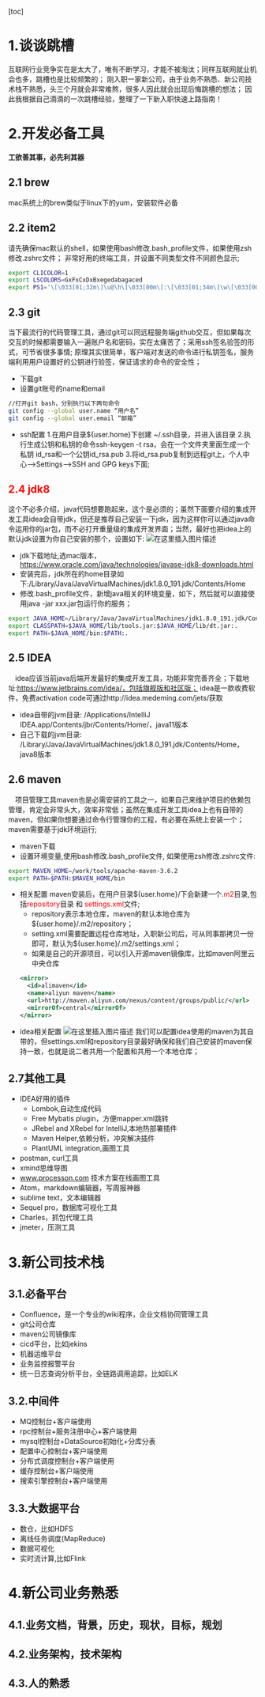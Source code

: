 [toc]
# 1.谈谈跳槽
互联网行业竞争实在是太大了，唯有不断学习，才能不被淘汰；同样互联网就业机会也多，跳槽也是比较频繁的；
刚入职一家新公司，由于业务不熟悉、新公司技术栈不熟悉，头三个月就会非常难熬，很多人因此就会出现后悔跳槽的想法；
因此我根据自己滴滴的一次跳槽经验，整理了一下新入职快速上路指南！
# 2.开发必备工具
**工欲善其事，必先利其器**
## 2.1 brew
mac系统上的brew类似于linux下的yum，安装软件必备
## 2.2 item2
请先确保mac默认的shell，如果使用bash修改.bash_profile文件，如果使用zsh修改.zshrc文件；
非常好用的终端工具，并设置不同类型文件不同颜色显示;
```bash
export CLICOLOR=1
export LSCOLORS=GxFxCxDxBxegedabagaced
export PS1='\[\033[01;32m\]\u@\h\[\033[00m\]:\[\033[01;34m\]\w\[\033[00m\]\$ '
```
## 2.3 git
当下最流行的代码管理工具，通过git可以同远程服务端github交互，但如果每次交互的时候都需要输入一遍账户名和密码，实在太痛苦了；采用ssh签名验签的形式，可节省很多事情; 原理其实很简单，客户端对发送的命令进行私钥签名，服务端利用用户设置好的公钥进行验签，保证请求的命令的安全性；
* 下载git
* 设置git账号的name和email
```bash
//打开git bash，分别执行以下两句命令
git config --global user.name “用户名”
git config --global user.email “邮箱”
```
* ssh配置
 1.在用户目录${user.home}下创建 ~/.ssh目录，并进入该目录
 2.执行生成公钥和私钥的命令ssh-keygen -t rsa，会在一个文件夹里面生成一个私钥 id_rsa和一个公钥id_rsa.pub
  3.将id_rsa.pub复制到远程git上，个人中心-->Settings-->SSH and GPG keys下面;

## <font color=#FF0000 >2.4 jdk8</font>
这个不必多介绍，java代码想要跑起来，这个是必须的；虽然下面要介绍的集成开发工具idea会自带jdk，但还是推荐自己安装一下jdk，因为这样你可以通过java命令运用你的jar包，而不必打开重量级的集成开发界面；当然，最好也把idea上的默认jdk设置为你自己安装的那个，设置如下:
![在这里插入图片描述](https://img-blog.csdnimg.cn/20200321231747318.png?x-oss-process=image/watermark,type_ZmFuZ3poZW5naGVpdGk,shadow_10,text_aHR0cHM6Ly9ibG9nLmNzZG4ubmV0L1N0b255X0NvbmZpZGVudA==,size_16,color_FFFFFF,t_70)
- jdk下载地址,选mac版本，https://www.oracle.com/java/technologies/javase-jdk8-downloads.html
- 安装完后，jdk所在的home目录如下:/Library/Java/JavaVirtualMachines/jdk1.8.0_191.jdk/Contents/Home
- 修改.bash_profile文件，新增java相关的环境变量，如下，然后就可以直接使用java -jar xxx.jar包运行你的服务；

```bash
export JAVA_HOME=/Library/Java/JavaVirtualMachines/jdk1.8.0_191.jdk/Contents/Home
export CLASSPATH=$JAVA_HOME/lib/tools.jar:$JAVA_HOME/lib/dt.jar:.
export PATH=$JAVA_HOME/bin:$PATH:.
```

## 2.5 IDEA
&#8194;&#8194;idea应该当前java后端开发最好的集成开发工具，功能非常完善齐全；下载地址:https://www.jetbrains.com/idea/，包括旗舰版和社区版；
idea是一款收费软件，免费activation code可通过http://idea.medeming.com/jets/获取
- idea自带的jvm目录: /Applications/IntelliJ IDEA.app/Contents/jbr/Contents/Home/，java11版本
- 自己下载的jvm目录: /Library/Java/JavaVirtualMachines/jdk1.8.0_191.jdk/Contents/Home，java8版本
## 2.6 maven
&#8194;&#8194;项目管理工具maven也是必需安装的工具之一，如果自己来维护项目的依赖包管理，肯定会非常头大，效率非常低；虽然在集成开发工具idea上也有自带的maven，但如果你想要通过命令行管理你的工程，有必要在系统上安装一个；
maven需要基于jdk环境运行;
- maven下载
- 设置环境变量,使用bash修改.bash_profile文件, 如果使用zsh修改.zshrc文件:
```bash
export MAVEN_HOME=/work/tools/apache-maven-3.6.2
export PATH=$PATH:$MAVEN_HOME/bin
```
- 相关配置
maven安装后，在用户目录\${user.home}/下会新建一个<font color=#ff0000>.m2</font>目录,包括<font color=#ff0000>repository</font>目录 和 <font color=#ff0000>settings.xml</font>文件;
	- repository表示本地仓库，maven的默认本地仓库为\${user.home}/.m2/repository；
	- setting.xml需要配置远程仓库地址，入职新公司后，可从同事那拷贝一份即可，默认为\${user.home}/.m2/settings.xml；
	- 如果是自己的开源项目，可以引入开源maven镜像库，比如maven阿里云中央仓库
	```xml
   <mirror>
      <id>alimaven</id>
      <name>aliyun maven</name>
      <url>http://maven.aliyun.com/nexus/content/groups/public/</url>
      <mirrorOf>central</mirrorOf>        
    </mirror>
</mirrors>

- idea相关配置
![在这里插入图片描述](https://img-blog.csdnimg.cn/20200322152520886.png?x-oss-process=image/watermark,type_ZmFuZ3poZW5naGVpdGk,shadow_10,text_aHR0cHM6Ly9ibG9nLmNzZG4ubmV0L1N0b255X0NvbmZpZGVudA==,size_16,color_FFFFFF,t_70)
我们可以配置idea使用的maven为其自带的，但settings.xml和repository目录最好确保和我们自己安装的maven保持一致，也就是说二者共用一个配置和共用一个本地仓库；
## 2.7其他工具
- IDEA好用的插件
	- Lombok,自动生成代码
	- Free Mybatis plugin，方便mapper.xml跳转
	- JRebel and XRebel for IntelliJ,本地热部署插件
	- Maven Helper,依赖分析，冲突解决插件
	- PlantUML integration,画图工具
- postman, curl工具
- xmind思维导图
- www.processon.com 技术方案在线画图工具
- Atom，markdown编辑器，写周报神器
- sublime text，文本编辑器
- Sequel pro，数据库可视化工具
- Charles，抓包代理工具
- jmeter，压测工具

# 3.新公司技术栈
## 3.1.必备平台
- Confluence，是一个专业的wiki程序，企业文档协同管理工具
- git公司仓库
- maven公司镜像库
- cicd平台，比如jekins
- 机器运维平台
- 业务监控报警平台
- 统一日志查询分析平台，全链路调用追踪，比如ELK
## 3.2.中间件
- MQ控制台+客户端使用
- rpc控制台+服务注册中心+客户端使用
- mysql控制台+DataSource初始化+分库分表
- 配置中心控制台+客户端使用
- 分布式调度控制台+客户端使用
- 缓存控制台+客户端使用
- 搜索引擎控制台+客户端使用
## 3.3.大数据平台
- 数仓，比如HDFS
- 离线任务调度(MapReduce)
- 数据可视化
- 实时流计算,比如Flink


# 4.新公司业务熟悉
## 4.1.业务文档，背景，历史，现状，目标，规划
## 4.2.业务架构，技术架构
## 4.3.人的熟悉
